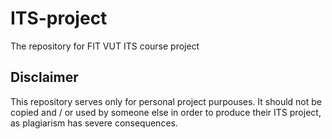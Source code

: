# ITS-project
The repository for FIT VUT ITS course project

## Disclaimer
This repository serves only for personal project purpouses. It should not be copied and / or used by someone else in order to produce their ITS project, as plagiarism has severe consequences.
